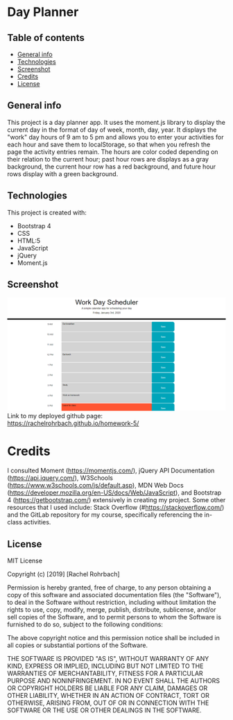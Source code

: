 # Day Planner

## Table of contents
* [General info](#general-info)
* [Technologies](#technologies)
* [Screenshot](#screenshot)
* [Credits](#credits)
* [License](#license)

## General info
This project is a day planner app. It uses the moment.js library to display the current day in the format of day of week, month, day, year. It displays the "work" day hours of 9 am to 5 pm and allows you to enter your activities for each hour and save them to localStorage, so that when you refresh the page the activity entries remain. The hours are color coded depending on their relation to the current hour; past hour rows are displays as a gray background, the current hour row has a red background, and future hour rows display with a green background. 
	
## Technologies
This project is created with: 
* Bootstrap 4
* CSS
* HTML:5
* JavaScript
* jQuery
* Moment.js

## Screenshot
![project screenshot](assets/schedule-screenshot.png)
Link to my deployed github page: https://rachelrohrbach.github.io/homework-5/


# Credits
I consulted Moment (https://momentjs.com/), jQuery API Documentation (https://api.jquery.com/), W3Schools (https://www.w3schools.com/js/default.asp), MDN Web Docs (https://developer.mozilla.org/en-US/docs/Web/JavaScript), and Bootstrap 4 (https://getbootstrap.com/) extensively in creating my project. Some other resources that I used include: Stack Overflow (#https://stackoverflow.com/) and the GitLab repository for my course, specifically referencing the in-class activities. 

## License
MIT License

Copyright (c) [2019] [Rachel Rohrbach]

Permission is hereby granted, free of charge, to any person obtaining a copy
of this software and associated documentation files (the "Software"), to deal
in the Software without restriction, including without limitation the rights
to use, copy, modify, merge, publish, distribute, sublicense, and/or sell
copies of the Software, and to permit persons to whom the Software is
furnished to do so, subject to the following conditions:

The above copyright notice and this permission notice shall be included in all
copies or substantial portions of the Software.

THE SOFTWARE IS PROVIDED "AS IS", WITHOUT WARRANTY OF ANY KIND, EXPRESS OR
IMPLIED, INCLUDING BUT NOT LIMITED TO THE WARRANTIES OF MERCHANTABILITY,
FITNESS FOR A PARTICULAR PURPOSE AND NONINFRINGEMENT. IN NO EVENT SHALL THE
AUTHORS OR COPYRIGHT HOLDERS BE LIABLE FOR ANY CLAIM, DAMAGES OR OTHER
LIABILITY, WHETHER IN AN ACTION OF CONTRACT, TORT OR OTHERWISE, ARISING FROM,
OUT OF OR IN CONNECTION WITH THE SOFTWARE OR THE USE OR OTHER DEALINGS IN THE
SOFTWARE.
